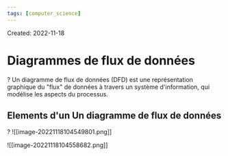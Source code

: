 ```yaml
---
tags: [computer_science] 
---
```

Created: 2022-11-18

# Diagrammes de flux de données
?
Un diagramme de flux de données (DFD) est une représentation graphique du "flux" de données à travers un système d'information, qui modélise les aspects du processus.
<!--SR:!2023-01-19,38,230-->

## Elements d'un Un diagramme de flux de données
?
![[image-20221118104549801.png]]
<!--SR:!2023-01-11,31,230-->

![[image-20221118104558682.png]]

